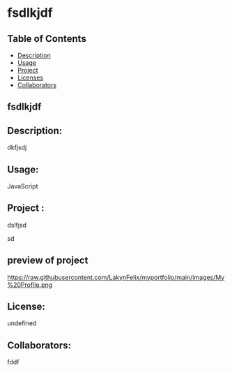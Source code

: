 # fsdlkjdf
## Table of Contents 
* [Description](#descriptionofproject)  
* [Usage](#languages)  
* [Project](#nameofproject)    
* [Licenses](#licenses)   
* [Collaborators](#collaborators)   
 

## fsdlkjdf 

 
## Description: 
dkfjsdj   

## Usage: 
  JavaScript   

##  Project :
 dslfjsd 
     
    
 sd 
## preview of project
 https://raw.githubusercontent.com/LakynFelix/myportfolio/main/images/My%20Profile.png

## License:  
undefined
  
 ## Collaborators:
  fddf   
